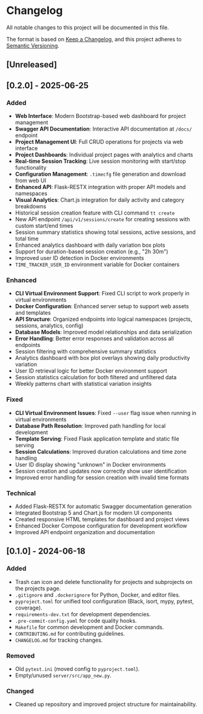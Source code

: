 # Changelog

All notable changes to this project will be documented in this file.

The format is based on [Keep a Changelog](https://keepachangelog.com/en/1.0.0/), and this project adheres to [Semantic Versioning](https://semver.org/spec/v2.0.0.html).

## [Unreleased]

## [0.2.0] - 2025-06-25
### Added
- **Web Interface**: Modern Bootstrap-based web dashboard for project management
- **Swagger API Documentation**: Interactive API documentation at `/docs/` endpoint  
- **Project Management UI**: Full CRUD operations for projects via web interface
- **Project Dashboards**: Individual project pages with analytics and charts
- **Real-time Session Tracking**: Live session monitoring with start/stop functionality
- **Configuration Management**: `.timecfg` file generation and download from web UI
- **Enhanced API**: Flask-RESTX integration with proper API models and namespaces
- **Visual Analytics**: Chart.js integration for daily activity and category breakdowns
- Historical session creation feature with CLI command `tt create`
- New API endpoint `/api/v1/sessions/create` for creating sessions with custom start/end times
- Session summary statistics showing total sessions, active sessions, and total time
- Enhanced analytics dashboard with daily variation box plots
- Support for duration-based session creation (e.g., "2h 30m")
- Improved user ID detection in Docker environments
- `TIME_TRACKER_USER_ID` environment variable for Docker containers

### Enhanced
- **CLI Virtual Environment Support**: Fixed CLI script to work properly in virtual environments
- **Docker Configuration**: Enhanced server setup to support web assets and templates
- **API Structure**: Organized endpoints into logical namespaces (projects, sessions, analytics, config)
- **Database Models**: Improved model relationships and data serialization
- **Error Handling**: Better error responses and validation across all endpoints
- Session filtering with comprehensive summary statistics
- Analytics dashboard with box plot overlays showing daily productivity variation
- User ID retrieval logic for better Docker environment support
- Session statistics calculation for both filtered and unfiltered data
- Weekly patterns chart with statistical variation insights

### Fixed
- **CLI Virtual Environment Issues**: Fixed `--user` flag issue when running in virtual environments
- **Database Path Resolution**: Improved path handling for local development
- **Template Serving**: Fixed Flask application template and static file serving
- **Session Calculations**: Improved duration calculations and time zone handling
- User ID display showing "unknown" in Docker environments
- Session creation and updates now correctly show user identification
- Improved error handling for session creation with invalid time formats

### Technical
- Added Flask-RESTX for automatic Swagger documentation generation
- Integrated Bootstrap 5 and Chart.js for modern UI components
- Created responsive HTML templates for dashboard and project views
- Enhanced Docker Compose configuration for development workflow
- Improved API endpoint organization and documentation

## [0.1.0] - 2024-06-18
### Added
- Trash can icon and delete functionality for projects and subprojects on the projects page.
- `.gitignore` and `.dockerignore` for Python, Docker, and editor files.
- `pyproject.toml` for unified tool configuration (Black, isort, mypy, pytest, coverage).
- `requirements-dev.txt` for development dependencies.
- `.pre-commit-config.yaml` for code quality hooks.
- `Makefile` for common development and Docker commands.
- `CONTRIBUTING.md` for contributing guidelines.
- `CHANGELOG.md` for tracking changes.

### Removed
- Old `pytest.ini` (moved config to `pyproject.toml`).
- Empty/unused `server/src/app_new.py`.

### Changed
- Cleaned up repository and improved project structure for maintainability. 